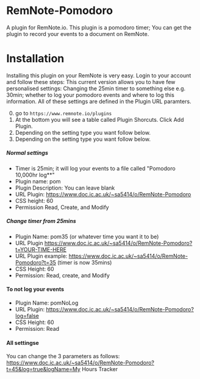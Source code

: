 # RemNote-Pomodoro
A plugin for RemNote.io. This plugin is a pomodoro timer; You can get the plugin to record your events to a document on RemNote.

# Installation
Installing this plugin on your RemNote is very easy. Login to your account and follow these steps:
This current version allows you to have few personalised settings: Changing the 25min timer to something else e.g. 30min; whether to log your pomodoro events and where to log this information. All of these settings are defined in the Plugin URL paramters.

0. go to `https://www.remnote.io/plugins`
1. At the bottom you will see a table called Plugin Shorcuts. Click Add Plugin.
2. Depending on the setting type you want follow below.
2. Depending on the setting type you want follow below.

##### Normal settings
- Timer is 25min; it will log your events to a file called "Pomodoro 10,000hr log**"
- Plugin name: pom
- Plugin Description: You can leave blank
- URL Plugin: https://www.doc.ic.ac.uk/~sa5414/o/RemNote-Pomodoro
- CSS height: 60
- Permission Read, Create, and Modify

##### Change timer from 25mins
- Plugin Name: pom35 (or whatever time you want it to be)
- URL Plugin https://www.doc.ic.ac.uk/~sa5414/o/RemNote-Pomodoro?t=YOUR-TIME-HERE
- URL Plugin example: https://www.doc.ic.ac.uk/~sa5414/o/RemNote-Pomodoro?t=35 (timer is now 35mins)
- CSS Height: 60
- Permission: Read, create, and Modify

#### To not log your events
- Plugin Name: pomNoLog
- URL Plugin: https://www.doc.ic.ac.uk/~sa5414/o/RemNote-Pomodoro?log=false
- CSS Height: 60
- Permission: Read

#### All settingse
You can change the 3 parameters as follows:
https://www.doc.ic.ac.uk/~sa5414/o/RemNote-Pomodoro?t=45&log=true&logName=My Hours Tracker 

